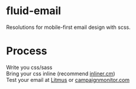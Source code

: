 # fluid-email
Resolutions for mobile-first email design with scss.

# Process
Write you css/sass   
Bring your css inline (recommend [inliner.cm](http://inliner.cm/))   
Test your email at [Litmus](https://litmus.com/) or [campaignmonitor.com](https://www.campaignmonitor.com/)   

